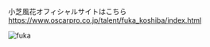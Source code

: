 小芝風花オフィシャルサイトはこちら  
https://www.oscarpro.co.jp/talent/fuka_koshiba/index.html

![fuka](https://github.com/user-attachments/assets/4f2e5722-f76b-4386-b14a-b265ce7346a2)
